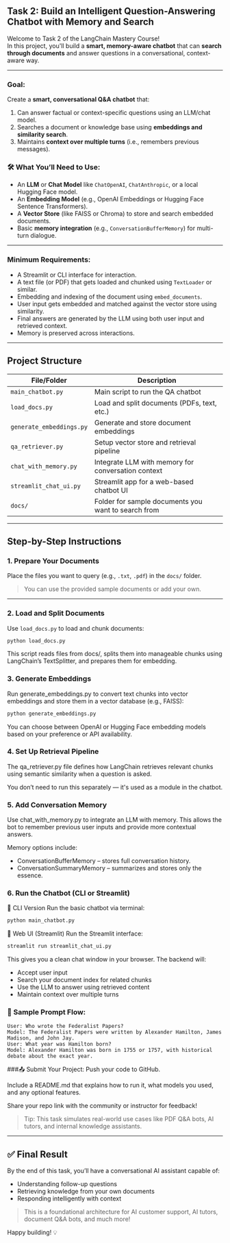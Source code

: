 ##  Task 2: Build an Intelligent Question-Answering Chatbot with Memory and Search

Welcome to Task 2 of the LangChain Mastery Course!  
In this project, you'll build a **smart, memory-aware chatbot** that can **search through documents** and answer questions in a conversational, context-aware way.

---

###  Goal:
Create a **smart, conversational Q&A chatbot** that:
1. Can answer factual or context-specific questions using an LLM/chat model.
2. Searches a document or knowledge base using **embeddings and similarity search**.
3. Maintains **context over multiple turns** (i.e., remembers previous messages).


### 🛠 What You’ll Need to Use:
- An **LLM** or **Chat Model** like `ChatOpenAI`, `ChatAnthropic`, or a local Hugging Face model.
- An **Embedding Model** (e.g., OpenAI Embeddings or Hugging Face Sentence Transformers).
- A **Vector Store** (like FAISS or Chroma) to store and search embedded documents.
- Basic **memory integration** (e.g., `ConversationBufferMemory`) for multi-turn dialogue.


---
###  Minimum Requirements:
- A Streamlit or CLI interface for interaction.
- A text file (or PDF) that gets loaded and chunked using `TextLoader` or similar.
- Embedding and indexing of the document using `embed_documents`.
- User input gets embedded and matched against the vector store using similarity.
- Final answers are generated by the LLM using both user input and retrieved context.
- Memory is preserved across interactions.

---

##  Project Structure

| File/Folder                      | Description |
|----------------------------------|-------------|
| `main_chatbot.py`                | Main script to run the QA chatbot |
| `load_docs.py`                   | Load and split documents (PDFs, text, etc.) |
| `generate_embeddings.py`         | Generate and store document embeddings |
| `qa_retriever.py`                | Setup vector store and retrieval pipeline |
| `chat_with_memory.py`            | Integrate LLM with memory for conversation context |
| `streamlit_chat_ui.py`           | Streamlit app for a web-based chatbot UI |
| `docs/`                          | Folder for sample documents you want to search from |

---

##  Step-by-Step Instructions

### 1.  Prepare Your Documents
Place the files you want to query (e.g., `.txt`, `.pdf`) in the `docs/` folder.

> You can use the provided sample documents or add your own.

---

### 2.  Load and Split Documents
Use `load_docs.py` to load and chunk documents:

```bash
python load_docs.py
```
This script reads files from docs/, splits them into manageable chunks using LangChain’s TextSplitter, and prepares them for embedding.

### 3.  Generate Embeddings
Run generate_embeddings.py to convert text chunks into vector embeddings and store them in a vector database (e.g., FAISS):

```bash
python generate_embeddings.py
```
You can choose between OpenAI or Hugging Face embedding models based on your preference or API availability.

### 4.  Set Up Retrieval Pipeline
The qa_retriever.py file defines how LangChain retrieves relevant chunks using semantic similarity when a question is asked.

You don’t need to run this separately — it's used as a module in the chatbot.

### 5.  Add Conversation Memory
Use chat_with_memory.py to integrate an LLM with memory. This allows the bot to remember previous user inputs and provide more contextual answers.

Memory options include:
- ConversationBufferMemory – stores full conversation history.
- ConversationSummaryMemory – summarizes and stores only the essence.
  
### 6.  Run the Chatbot (CLI or Streamlit)
🔸 CLI Version
Run the basic chatbot via terminal:
```bash
python main_chatbot.py
```
🔸 Web UI (Streamlit)
Run the Streamlit interface:
```bash
streamlit run streamlit_chat_ui.py
```
This gives you a clean chat window in your browser. The backend will:
- Accept user input
- Search your document index for related chunks
- Use the LLM to answer using retrieved content
- Maintain context over multiple turns

### 🧾 Sample Prompt Flow:

```text
User: Who wrote the Federalist Papers?
Model: The Federalist Papers were written by Alexander Hamilton, James Madison, and John Jay.
User: What year was Hamilton born?
Model: Alexander Hamilton was born in 1755 or 1757, with historical debate about the exact year.
```
###📤 Submit Your Project:
Push your code to GitHub.

Include a README.md that explains how to run it, what models you used, and any optional features.

Share your repo link with the community or instructor for feedback!


>  Tip: This task simulates real-world use cases like PDF Q&A bots, AI tutors, and internal knowledge assistants.

---

## ✅ Final Result
By the end of this task, you’ll have a conversational AI assistant capable of:
- Understanding follow-up questions
- Retrieving knowledge from your own documents
- Responding intelligently with context

> This is a foundational architecture for AI customer support, AI tutors, document Q&A bots, and much more!

Happy building! 💡

